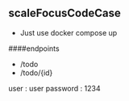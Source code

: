 ## scaleFocusCodeCase

- Just use docker compose up

 ####endpoints
- /todo
- /todo/{id}

user : user
password : 1234
